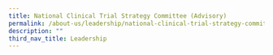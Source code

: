 ```yaml
---
title: National Clinical Trial Strategy Committee (Advisory)
permalink: /about-us/leadership/national-clinical-trial-strategy-committee-advisory/
description: ""
third_nav_title: Leadership
---
```

